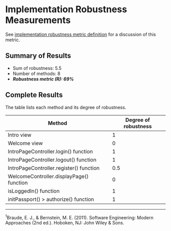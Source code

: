 # Implementation Robustness Measurements

See [implementation robustness metric definition](../metric-definitions/implementation-robustness-metric.md) 
for a discussion of this metric.

## Summary of Results

 * Sum of robustness: 5.5
 * Number of methods: 8
 * ***Robustness metric (R): 69%***

## Complete Results

The table lists each method and its degree of robustness.

Method | Degree of robustness
--- | ---
Intro view | 1
Welcome view | 0
IntroPageController.login() function | 1
IntroPageController.logout() function | 1
IntroPageController.register() function | 0.5
WelcomeController.displayPage() function | 0
isLoggedIn() function | 1
initPassport() > authorize() function | 1


---
<sup>1</sup>Braude, E. J., & Bernstein, M. E. (2011). Software Engineering: Modern Approaches 
(2nd ed.). Hoboken, NJ: John Wiley & Sons.
